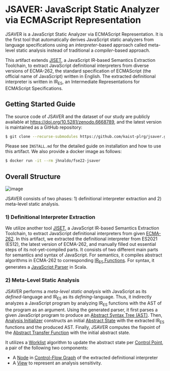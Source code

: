 # JSAVER: JavaScript Static Analyzer via ECMAScript Representation

JSAVER is a JavaScript Static Analyzer via ECMAScript Representation.  It is the
first tool that automatically derives JavaScript static analyzers from language
specifications using an _interpreter_-based approach called meta-level static
analysis instead of traditional a _compiler_-based approach.

This artifact extends [JISET](https://github.com/kaist-plrg/jiset), a JavaScript
IR-based Semantics Extraction Toolchain, to extract JavaScript definitional
interpreters from diverse versions of ECMA-262, the standard specification of
ECMAScript (the official name of JavaScript) written in English. The extracted
definitional interpreter is written in $\text{IR}_\text{ES}$, an Intermediate
Representations for ECMAScript Specifications.


## Getting Started Guide

The source code of JSAVER and the dataset of our study are publicly available at
https://doi.org/10.5281/zenodo.6668789, and the latest version is maintained as
a GitHub repository:

```bash
$ git clone --recurse-submodules https://github.com/kaist-plrg/jsaver.git
```

Please see `INSTALL.md` for the detailed guide on installation and how to use
this artifact.  We also provide a docker image as follows:

```bash
$ docker run -it --rm jhnaldo/fse22-jsaver
```

## Overall Structure

![image](https://user-images.githubusercontent.com/6766660/173753671-01981c6d-9ab2-4640-b2a8-f045b50cfbb4.png)

JSAVER consists of two phases: 1) definitional interpreter extraction and 2)
meta-level static analysis.

### 1) Definitional Interpreter Extraction

We utilize another tool [JISET](https://github.com/kaist-plrg/jiset), a
JavaScript IR-based Semantics Extraction Toolchain, to extract JavaScript
definitional interpreters from given [ECMA-262](`./ecma262/`).  In this
artifact, we extracted the definitional interpreter from ES2021 (ES12), the
latest version of ECMA-262, and manually filled out essential steps of its
not-yet-compiled parts.  It consists of two different main parts for semantics
and syntax of JavaScript. For semantics, it compiles abstract algorithms in
ECMA-262 to corresponding [$\text{IR}_\text{ES}$
Functions](./src/main/resources/es2021/generated/algorithm/).  For syntax, it
generates a [JavaScript
Parser](./src/main/scala/kr/ac/kaist/jsaver/js/Parser.scala) in Scala.


### 2) Meta-Level Static Analysis

JSAVER performs a _meta-level static analysis_ with JavaScript as its
_defined_-language and $\text{IR}_\text{ES}$ as its _defining_-language.  Thus,
it indirectly analyzes a JavaScript program by analyzing $\text{IR}_\text{ES}$
functions with the AST of the program as an argument.  Using the generated
parser, it first parses a given JavaScript program to produce an [Abstract
Syntax Tree (AST)](./src/main/scala/kr/ac/kaist/jsaver/js/AST.scala). Then,
[Analysis
Initializer](./src/main/scala/kr/ac/kaist/jsaver/analyzer/Initialize.scala)
constructs an initial [Abstract
State](./src/main/scala/kr/ac/kaist/jsaver/analyzer/domain/state/BasicState.scala)
with the extracted $\text{IR}_\text{ES}$ functions and the produced AST.
Finally, JSAVER computes the fixpoint of the [Abstract Transfer
Function](./src/main/scala/kr/ac/kaist/jsaver/analyzer/AbsTransfer.scala) with
the initial abstract state.

It utilizes a
[Worklist](./src/main/scala/kr/ac/kaist/jsaver/util/Worklist.scala) algorithm to
update the abstract state per [Control
Point](./src/main/scala/kr/ac/kaist/jsaver/analyzer/ControlPoint.scala), a pair
of the following two components:
- A [Node](./src/main/scala/kr/ac/kaist/jsaver/cfg/Node.scala) in
    [Control-Flow Graph](./src/main/scala/kr/ac/kaist/jsaver/cfg/CFG.scala) of
    the extracted definitional interpreter
- A [View](./src/main/scala/kr/ac/kaist/jsaver/analyzer/View.scala)
    to represent an analysis sensitivity.

